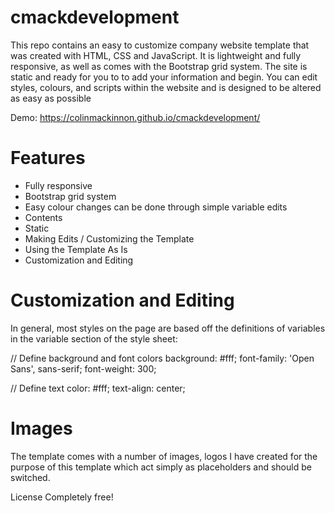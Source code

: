 # cmackdevelopment
This repo contains an easy to customize company website template that was created with HTML, CSS and JavaScript. It is lightweight and fully responsive, as well as comes with the Bootstrap grid system. The site is static and ready for you to to add your information and begin. You can edit styles, colours, and scripts within the website and is designed to be altered as easy as possible

Demo: https://colinmackinnon.github.io/cmackdevelopment/


# Features

* Fully responsive
* Bootstrap grid system
* Easy colour changes can be done through simple variable edits
* Contents
* Static
*  Making Edits / Customizing the Template
* Using the Template As Is
* Customization and Editing

# Customization and Editing

In general, most styles on the page are based off the definitions of variables in the variable section of the style sheet:

// Define background and font colors
background: #fff;
font-family: 'Open Sans', sans-serif;
font-weight: 300;

// Define text 
color: #fff;
text-align: center;



# Images

The template comes with a number of images, logos I have created for the purpose of this template which act simply as placeholders and should be switched.


License
Completely free!
